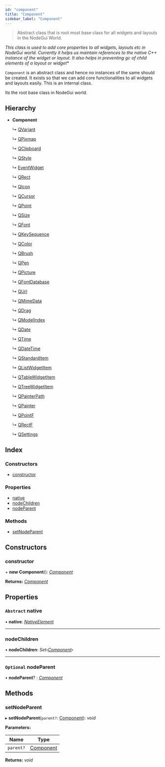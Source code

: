 ```yaml
---
id: "component"
title: "Component"
sidebar_label: "Component"
---
```


> Abstract class that is root most base class for all widgets and layouts in the NodeGui World.

*This class is used to add core properties to all widgets, layouts etc in NodeGui world.
Currently it helps us maintain references to the native C++ instance of the widget or layout.
It also helps in preventing gc of child elements of a layout or widget**

`Component` is an abstract class and hence no instances of the same should be created.
It exists so that we can add core functionalities to all widgets and layouts easily. This is an internal class.

Its the root base class in NodeGui world.

## Hierarchy

* **Component**

  ↳ [QVariant](qvariant.md)

  ↳ [QPixmap](qpixmap.md)

  ↳ [QClipboard](qclipboard.md)

  ↳ [QStyle](qstyle.md)

  ↳ [EventWidget](eventwidget.md)

  ↳ [QRect](qrect.md)

  ↳ [QIcon](qicon.md)

  ↳ [QCursor](qcursor.md)

  ↳ [QPoint](qpoint.md)

  ↳ [QSize](qsize.md)

  ↳ [QFont](qfont.md)

  ↳ [QKeySequence](qkeysequence.md)

  ↳ [QColor](qcolor.md)

  ↳ [QBrush](qbrush.md)

  ↳ [QPen](qpen.md)

  ↳ [QPicture](qpicture.md)

  ↳ [QFontDatabase](qfontdatabase.md)

  ↳ [QUrl](qurl.md)

  ↳ [QMimeData](qmimedata.md)

  ↳ [QDrag](qdrag.md)

  ↳ [QModelIndex](qmodelindex.md)

  ↳ [QDate](qdate.md)

  ↳ [QTime](qtime.md)

  ↳ [QDateTime](qdatetime.md)

  ↳ [QStandardItem](qstandarditem.md)

  ↳ [QListWidgetItem](qlistwidgetitem.md)

  ↳ [QTableWidgetItem](qtablewidgetitem.md)

  ↳ [QTreeWidgetItem](qtreewidgetitem.md)

  ↳ [QPainterPath](qpainterpath.md)

  ↳ [QPainter](qpainter.md)

  ↳ [QPointF](qpointf.md)

  ↳ [QRectF](qrectf.md)

  ↳ [QSettings](qsettings.md)

## Index

### Constructors

* [constructor](component.md#constructor)

### Properties

* [native](component.md#abstract-native)
* [nodeChildren](component.md#nodechildren)
* [nodeParent](component.md#optional-nodeparent)

### Methods

* [setNodeParent](component.md#setnodeparent)

## Constructors

###  constructor

\+ **new Component**(): *[Component](component.md)*

**Returns:** *[Component](component.md)*

## Properties

### `Abstract` native

• **native**: *[NativeElement](../globals.md#nativeelement)*

___

###  nodeChildren

• **nodeChildren**: *Set‹[Component](component.md)›*

___

### `Optional` nodeParent

• **nodeParent**? : *[Component](component.md)*

## Methods

###  setNodeParent

▸ **setNodeParent**(`parent?`: [Component](component.md)): *void*

**Parameters:**

Name | Type |
------ | ------ |
`parent?` | [Component](component.md) |

**Returns:** *void*
